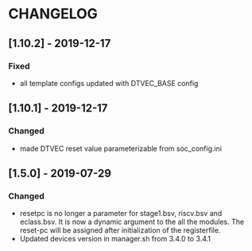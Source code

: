 # CHANGELOG

## [1.10.2] - 2019-12-17
### Fixed
- all template configs updated with DTVEC_BASE config

## [1.10.1] - 2019-12-17
### Changed
- made DTVEC reset value parameterizable from soc_config.ini

## [1.5.0] - 2019-07-29

### Changed
- resetpc is no longer a parameter for stage1.bsv, riscv.bsv and eclass.bsv. It is now a dynamic
   argument to the all the modules. The reset-pc will be assigned after initialization of the
   registerfile.
- Updated devices version in manager.sh from 3.4.0 to 3.4.1
